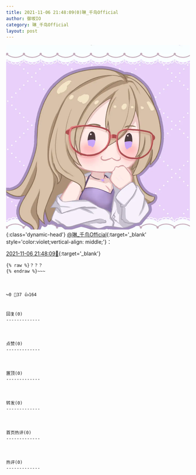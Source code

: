 ```yaml
---
title: 2021-11-06 21:48:09(0)琳_千鸟Official
author: 御坂IO
category: 琳_千鸟Official
layout: post
---
```


![img](/images/c0a88f85ebd0d056f37b114e0748e69556c8b488.jpg){:class='dynamic-head'}
[@琳_千鸟Official](https://space.bilibili.com/1620923329/dynamic){:target='_blank' style='color:violet;vertical-align: middle;'}：

[2021-11-06 21:48:09🔗](https://t.bilibili.com/589991449776744940){:target='_blank'}

~~~
{% raw %}？？？
{% endraw %}~~~



↪️0 💬37 👍164


回复(0)
-------------



点赞(0)
-------------



置顶(0)
-------------



转发(0)
-------------



首页热评(0)
-------------



热评(0)
-------------



